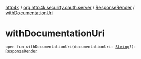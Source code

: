 [http4k](../../index.md) / [org.http4k.security.oauth.server](../index.md) / [ResponseRender](index.md) / [withDocumentationUri](./with-documentation-uri.md)

# withDocumentationUri

`open fun withDocumentationUri(documentationUri: `[`String`](https://kotlinlang.org/api/latest/jvm/stdlib/kotlin/-string/index.html)`?): `[`ResponseRender`](index.md)